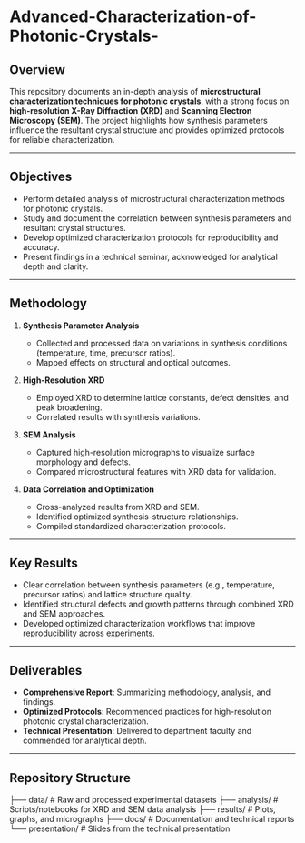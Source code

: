 # Advanced-Characterization-of-Photonic-Crystals-

## Overview
This repository documents an in-depth analysis of **microstructural characterization techniques for photonic crystals**, with a strong focus on **high-resolution X-Ray Diffraction (XRD)** and **Scanning Electron Microscopy (SEM)**. The project highlights how synthesis parameters influence the resultant crystal structure and provides optimized protocols for reliable characterization.

---

## Objectives
- Perform detailed analysis of microstructural characterization methods for photonic crystals.  
- Study and document the correlation between synthesis parameters and resultant crystal structures.  
- Develop optimized characterization protocols for reproducibility and accuracy.  
- Present findings in a technical seminar, acknowledged for analytical depth and clarity.  

---

## Methodology
1. **Synthesis Parameter Analysis**  
   - Collected and processed data on variations in synthesis conditions (temperature, time, precursor ratios).  
   - Mapped effects on structural and optical outcomes.  

2. **High-Resolution XRD**  
   - Employed XRD to determine lattice constants, defect densities, and peak broadening.  
   - Correlated results with synthesis variations.  

3. **SEM Analysis**  
   - Captured high-resolution micrographs to visualize surface morphology and defects.  
   - Compared microstructural features with XRD data for validation.  

4. **Data Correlation and Optimization**  
   - Cross-analyzed results from XRD and SEM.  
   - Identified optimized synthesis-structure relationships.  
   - Compiled standardized characterization protocols.  

---

## Key Results
- Clear correlation between synthesis parameters (e.g., temperature, precursor ratios) and lattice structure quality.  
- Identified structural defects and growth patterns through combined XRD and SEM approaches.  
- Developed optimized characterization workflows that improve reproducibility across experiments.  

---

## Deliverables
- **Comprehensive Report**: Summarizing methodology, analysis, and findings.  
- **Optimized Protocols**: Recommended practices for high-resolution photonic crystal characterization.  
- **Technical Presentation**: Delivered to department faculty and commended for analytical depth.  

---

## Repository Structure
├── data/ # Raw and processed experimental datasets
├── analysis/ # Scripts/notebooks for XRD and SEM data analysis
├── results/ # Plots, graphs, and micrographs
├── docs/ # Documentation and technical reports
└── presentation/ # Slides from the technical presentation
